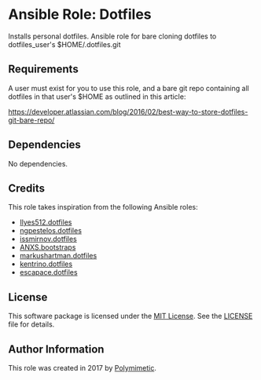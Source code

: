 # Ansible Role: Dotfiles

Installs personal dotfiles. Ansible role for bare cloning dotfiles to dotfiles_user's $HOME/.dotfiles.git

## Requirements

A user must exist for you to use this role, and a bare git repo containing all dotfiles in that user's $HOME as outlined in this article:

https://developer.atlassian.com/blog/2016/02/best-way-to-store-dotfiles-git-bare-repo/

## Dependencies

No dependencies.

## Credits

This role takes inspiration from the following Ansible roles:

- [Ilyes512.dotfiles](https://github.com/Ilyes512/ansible-role-dotfiles)
- [ngpestelos.dotfiles](https://github.com/ngpestelos/ansible-role-dotfiles)
- [issmirnov.dotfiles](https://github.com/issmirnov/ansible-role-dotfiles)
- [ANXS.bootstraps](https://github.com/ANXS/bootstraps)
- [markushartman.dotfiles](https://github.com/markushartman/ansible-role-dotfiles)
- [kentrino.dotfiles](https://github.com/kentrino/ansible-role-dotfiles)
- [escapace.dotfiles](https://github.com/escapace/ansible-dotfiles)


## License

This software package is licensed under the [MIT License](https://opensource.org/licenses/MIT). See the [LICENSE](./LICENSE) file for details.

## Author Information

This role was created in 2017 by [Polymimetic](https://github.com/polymimetic).
